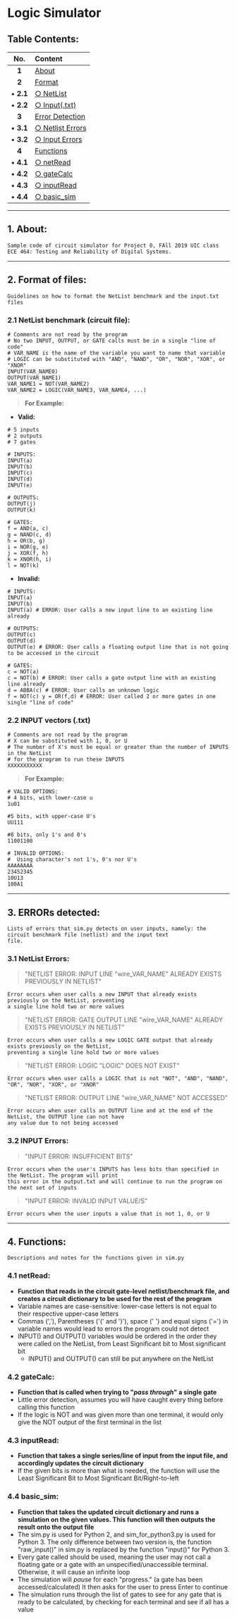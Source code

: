 # Logic Simulator
## Table Contents:
No. | Content 
:---: | :---
**1** | [About](README.md#1-About)
**2** | [Format](README.md#2-Format)
• **2.1** | [○ NetList](README.md#21-NetList)
• **2.2** | [○ Input(.txt)](README.md#22-Input-txt)
**3** | [Error Detection](README.md#3-ERROR-detection)
• **3.1** | [○ Netlist Errors](README.md#31-NetList-Errors)
• **3.2** | [○ Input Errors](README.md#32-Input-Errors)
**4** | [Functions](README.md#4-Functions)
• **4.1** | [○ netRead](README.md#41-netRead)
• **4.2** | [○ gateCalc](README.md#42-gateCalc)
• **4.3** | [○ inputRead](README.md#43-inputRead)
• **4.4** | [○ basic_sim](README.md#44-basic_sim)
_____________
## 1. About:
    Sample code of circuit simulator for Project 0, FAll 2019 UIC class ECE 464: Testing and Reliability of Digital Systems.
    
____________
## 2. Format of files:
    Guidelines on how to format the NetList benchmark and the input.txt files
### 2.1 NetList benchmark (circuit file):
    # Comments are not read by the program
    # No two INPUT, OUTPUT, or GATE calls must be in a single "line of code"
    # VAR_NAME is the name of the variable you want to name that variable
    # LOGIC can be substituted with "AND", "NAND", "OR", "NOR", "XOR", or "XNOR"
    INPUT(VAR_NAME0)
    OUTPUT(VAR_NAME1)
    VAR_NAME1 = NOT(VAR_NAME2)
    VAR_NAME2 = LOGIC(VAR_NAME3, VAR_NAME4, ...)
> __For Example:__

*  __Valid:__

```
# 5 inputs
# 2 outputs
# 7 gates

# INPUTS:
INPUT(a)
INPUT(b)
INPUT(c)
INPUT(d)
INPUT(e)

# OUTPUTS:
OUTPUT(j)
OUTPUT(k)

# GATES:
f = AND(a, c)
g = NAND(c, d)
h = OR(b, g)
i = NOR(g, e)
j = XOR(f, h)
k = XNOR(h, i)
l = NOT(k)
```

*  __Invalid:__

```
# INPUTS:
INPUT(a)
INPUT(b)
INPUT(a) # ERROR: User calls a new input line to an existing line already

# OUTPUTS:
OUTPUT(c)
OUTPUT(d)
OUTPUT(e) # ERROR: User calls a floating output line that is not going to be accessed in the circuit

# GATES:
c = NOT(a)
c = NOT(b) # ERROR: User calls a gate output line with an existing line already
d = ABBA(c) # ERROR: User calls an unknown logic
f = NOT(c) y = OR(f,d) # ERROR: User called 2 or more gates in one single "line of code" 
```

### 2.2 INPUT vectors (.txt)
    # Comments are not read by the program
    # X can be substituted with 1, 0, or U
    # The number of X's must be equal or greater than the number of INPUTS in the NetList
    # for the program to run these INPUTS
    XXXXXXXXXXX
> __For Example:__

```
# VALID OPTIONS:
# 4 bits, with lower-case u
1u01

#5 bits, with upper-case U's
UU111

#8 bits, only 1's and 0's
11001100

# INVALID OPTIONS:
#  Using character's not 1's, 0's nor U's
AAAAAAAA
23452345
10U13
100A1
```

_____________
## 3. ERRORs detected:
    Lists of errors that sim.py detects on user inputs, namely: the circuit benchmark file (netlist) and the input text
    file. 
### 3.1 NetList Errors:
> "NETLIST ERROR: INPUT LINE "wire_VAR_NAME" ALREADY EXISTS PREVIOUSLY IN NETLIST"
    
    Error occurs when user calls a new INPUT that already exists previously on the NetList, preventing 
    a single line hold two or more values

> "NETLIST ERROR: GATE OUTPUT LINE "wire_VAR_NAME" ALREADY EXISTS PREVIOUSLY IN NETLIST"

    Error occurs when user calls a new LOGIC GATE output that already exists previously on the NetList, 
    preventing a single line hold two or more values

> "NETLIST ERROR: LOGIC "LOGIC" DOES NOT EXIST"

    Error occurs when user calls a LOGIC that is not "NOT", "AND", "NAND", "OR", "NOR", "XOR", or "XNOR"

> "NETLIST ERROR: OUTPUT LINE "wire_VAR_NAME" NOT ACCESSED" 

    Error occurs when user calls an OUTPUT line and at the end of the NetList, the OUTPUT line can not have 
    any value due to not being accessed

### 3.2 INPUT Errors:
> "INPUT ERROR: INSUFFICIENT BITS"

    Error occurs when the user's INPUTS has less bits than specified in the NetList. The program will print
    this error in the output.txt and will continue to run the program on the next set of inputs

> "INPUT ERROR: INVALID INPUT VALUE/S"

    Error occurs when the user inputs a value that is not 1, 0, or U

________________
## 4. Functions:
    Descriptions and notes for the functions given in sim.py
### 4.1 netRead:
* **Function that reads in the circuit gate-level netlist/benchmark file, and creates a circuit dictionary to be used
for the rest of the program**
* Variable names are case-sensitive: lower-case letters is not equal to their respective upper-case letters
* Commas (','), Parentheses ('(' and ')'), space (' ') and equal signs ('=') in variable names
would lead to errors the program could not detect
* INPUT() and OUTPUT() variables would be ordered in the order they were called on the NetList, from Least Significant
bit to Most significant bit
    * INPUT() and OUTPUT() can still be put anywhere on the NetList
### 4.2 gateCalc:
* **Function that is called when trying to "*pass through*" a single gate**
* Little error detection, assumes you will have caught every thing before calling this function
* If the logic is NOT and was given more than one terminal, it would only give the NOT output of the first terminal
in the list
### 4.3 inputRead:
* **Function that takes a single series/line of input from the input file, and accordingly updates the circuit
dictionary**
* If the given bits is more than what is needed, the function will use the Least Significant Bit to Most Significant 
Bit/Right-to-left
### 4.4 basic_sim:
* **Function that takes the updated circuit dictionary and runs a simulation on the given values. This function will 
then outputs the result onto the output file**
* The sim.py is used for Python 2, and sim_for_python3.py is used for Python 3. The only difference between
two version is, the function "raw_input()" in sim.py is replaced by the function "input()" for Python 3.
* Every gate called should be used, meaning the user may not call a floating gate or a gate with an 
unspecified/unaccessible terminal. Otherwise, it will cause an infinite loop
* The simulation will *pause* for each "progress." (a gate has been accessed/calculated)
It then asks for the user to press Enter to continue
* The simulation runs through the list of gates to see for any gate that is ready to be calculated, by checking for each
terminal and see if all has a value
